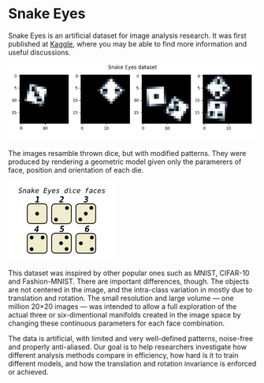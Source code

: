 Snake Eyes
===

Snake Eyes is an artificial dataset for image analysis research. It was first published at [Kaggle](https://www.kaggle.com/nicw102168/snake-eyes/home), where you may be able to find more information and useful discussions.

![Snake eyes data sample](https://github.com/nlw0/snake-eyes/blob/master/se-sample.png?raw=true)

The images resamble thrown dice, but with modified patterns. They were produced by rendering a geometric model given only the paramerers of face, position and orientation of each die. 

![Snake eyes data sample](https://github.com/nlw0/snake-eyes/blob/master/se-faces.png?raw=true)

This dataset was inspired by other popular ones such as MNIST, CIFAR-10 and Fashion-MNIST. There are important differences, though. The objects are not centered in the image, and the intra-class variation in mostly due to translation and rotation. The small resolution and large volume &mdash; one million 20×20 images &mdash; was intended to allow a full exploration of the actual three or six-dimentional manifolds created in the image space by changing these continuous parameters for each face combination.

The data is artificial, with limited and very well-defined patterns, noise-free and properly anti-aliased. Our goal is to help researchers investigate how different analysis methods compare in efficiency, how hard is it to train different models, and how the translation and rotation invariance is enforced or achieved.
